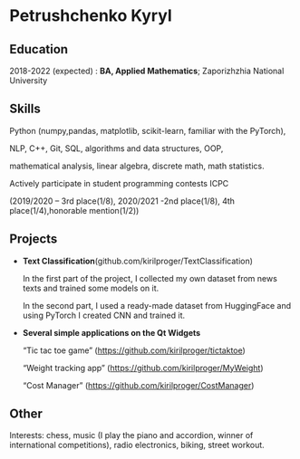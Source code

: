 Petrushchenko Kyryl 
============


Education
---------

2018-2022 (expected)
:   **BA, Applied Mathematics**; Zaporizhzhia National University

Skills
----------

Python (numpy,pandas, matplotlib, scikit-learn, familiar with the PyTorch), 

NLP, С++, Git, SQL, algorithms and data structures, OOP, 

mathematical analysis, linear algebra, discrete math, math statistics.

Actively participate in student programming contests ICPC 

(2019/2020 – 3rd place(1/8), 2020/2021 -2nd place(1/8), 4th place(1/4),honorable mention(1/2))

Projects
--------------------

* **Text Classification**(github.com/kirilproger/TextClassification)

    In the first part of the project, I collected my own dataset from news texts and trained some models on it. 
    
    In the second part, I used a ready-made dataset from HuggingFace and using PyTorch I created CNN and trained it.

* **Several simple applications on the Qt Widgets**

    “Tic tac toe game” (https://github.com/kirilproger/tictaktoe) 
    
    “Weight tracking app” (https://github.com/kirilproger/MyWeight) 
    
    “Cost Manager” (https://github.com/kirilproger/CostManager) 
     

Other
----------

Interests: chess, music (I play the piano and accordion, winner of international competitions), 
radio electronics, biking, street workout.
